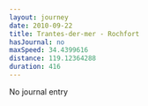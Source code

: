 ```yaml
---
layout: journey
date: 2010-09-22
title: Trantes-der-mer - Rochfort
hasJournal: no
maxSpeed: 34.4399616
distance: 119.12364288
duration: 416
---
```

No journal entry